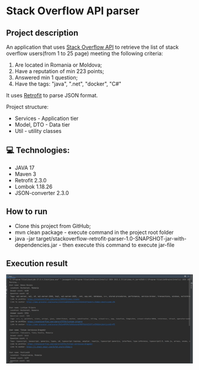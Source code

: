 # Stack Overflow API parser

## Project description

An application that uses [Stack Overflow API](https://api.stackexchange.com/docs) to retrieve the list of stack overflow users(from 1 to 25 page) meeting
the following criteria:
1) Are located in Romania or Moldova;
2) Have a reputation of min 223 points;
3) Answered min 1 question;
4) Have the tags: "java", ".net", "docker", "C#"

It uses [Retrofit](https://square.github.io/retrofit/) to parse JSON format.

Project structure:
- Services - Application tier
- Model, DTO - Data tier
- Util - utility classes


## 💻 Technologies:

- JAVA 17
- Maven 3
- Retrofit 2.3.0
- Lombok 1.18.26
- JSON-converter 2.3.0

## How to run

- Clone this project from GitHub;
- mvn clean package - execute command in the project root folder
- java -jar target/stackoverflow-retrofit-parser-1.0-SNAPSHOT-jar-with-dependencies.jar - then execute this command to execute jar-file

## Execution result
![alt text](img/result.JPG)